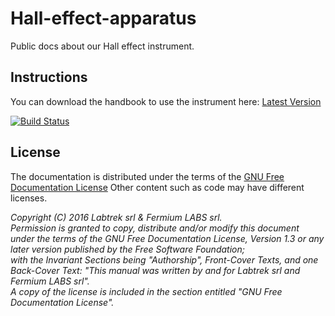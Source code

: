 # Hall-effect-apparatus
Public docs about our Hall effect instrument.

## Instructions

You can download the handbook to use the instrument here: [Latest Version](https://github.com/fermiumlabs/Hall-effect-apparatus/releases/latest/)

[![Build Status](https://travis-ci.org/fermiumlabs/Hall-effect-apparatus.svg?branch=master)](https://travis-ci.org/fermiumlabs/Hall-effect-apparatus)

## License
The documentation is distributed under the terms of the [GNU Free Documentation License](http://www.gnu.org/licenses/fdl-1.3.html)
Other content such as code may have different licenses.

*Copyright (C)  2016  Labtrek srl & Fermium LABS srl.  
Permission is granted to copy, distribute and/or modify this document
under the terms of the GNU Free Documentation License, Version 1.3
or any later version published by the Free Software Foundation;  
with the Invariant Sections being "Authorship", Front-Cover Texts, and one Back-Cover Text:   "This manual was written by and for Labtrek srl and Fermium LABS srl".  
A copy of the license is included in the section entitled "GNU
Free Documentation License".*

